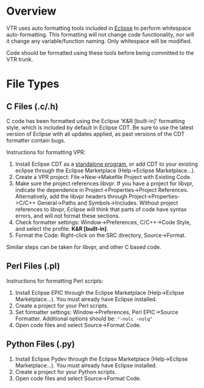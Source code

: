 # Overview #
VTR uses auto formatting tools included in [Eclipse](http://www.eclipse.org/) to perform whitespace auto-formatting.  This formatting will not change code functionality, nor will it change any variable/function naming.  Only whitespace will be modified.

Code should be formatted using these tools before being committed to the VTR trunk.

# File Types #

## C Files (.c/.h) ##
C code has been formatted using the Eclipse 'K&R [built-in]' formatting style, which is included by default in Eclipse CDT.   Be sure to use the latest version of Eclipse with all updates applied, as past versions of the CDT formatter contain bugs.

Instructions for formatting VPR:
  1. Install Eclipse CDT as a [standalone program](http://www.eclipse.org/cdt/downloads.php), or add CDT to your existing eclipse through the Eclipse Marketplace (Help->Eclipse Marketplace...).
  1. Create a VPR project: File->New->Makefile Project with Existing Code.
  1. Make sure the project references libvpr.  If you have a project for libvpr, indicate the dependence in Project->Properties->Project References.  Alternatively, add the libvpr headers through Project->Properties->C/C++ General->Paths and Symbols->Includes. Without project references to libvpr, Eclipse will think that parts of code have syntax errors, and will not format these sections.
  1. Check formatter settings: Window->Preferences, C/C++->Code Style, and select the profile: **K&R [built-in]**.
  1. Format the Code: Right-click on the SRC directory, Source->Format.

Similar steps can be taken for libvpr, and other C based code.


## Perl Files (.pl) ##
Instructions for formatting Perl scripts:

  1. Install Eclipse EPIC through the Eclipse Marketplace (Help->Eclipse Marketplace...).  You must already have Eclipse installed.
  1. Create a project for your Perl scripts.
  1. Set formatter settings: Window->Preferences, Perl EPIC->Source Formatter.  Additional options should be: `"-nolc -nolq"`
  1. Open code files and select Source->Format Code.

## Python Files (.py) ##
  1. Install Eclipse Pydev through the Eclipse Marketplace (Help->Eclipse Marketplace...).  You must already have Eclipse installed.
  1. Create a project for your Python scripts.
  1. Open code files and select Source->Format Code.
